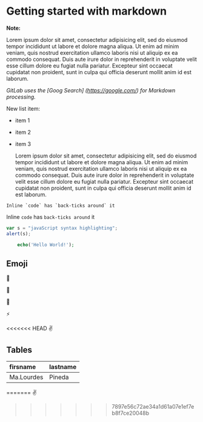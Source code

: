 # Getting started with markdown

**Note:** 

Lorem ipsum dolor sit amet, consectetur adipisicing elit, sed do eiusmod
tempor incididunt ut labore et dolore magna aliqua. Ut enim ad minim veniam,
quis nostrud exercitation ullamco laboris nisi ut aliquip ex ea commodo
consequat. Duis aute irure dolor in reprehenderit in voluptate velit esse
cillum dolore eu fugiat nulla pariatur. Excepteur sint occaecat cupidatat non
proident, sunt in culpa qui officia deserunt mollit anim id est laborum.

_GitLab uses the [Goog Search]  (https://google.com/) for Markdown processing._

New list item:
- item 1
- item 2
- item 3

	Lorem ipsum dolor sit amet, consectetur adipisicing elit, sed do eiusmod
	tempor incididunt ut labore et dolore magna aliqua. Ut enim ad minim veniam,
	quis nostrud exercitation ullamco laboris nisi ut aliquip ex ea commodo
	consequat. Duis aute irure dolor in reprehenderit in voluptate velit esse
	cillum dolore eu fugiat nulla pariatur. Excepteur sint occaecat cupidatat non
	proident, sunt in culpa qui officia deserunt mollit anim id est laborum.

```no-highlight
Inline `code` has `back-ticks around` it
```

Inline `code` has `back-ticks around` it

```javascript
var s = "javaScript syntax highlighting";
alert(s);
```

```php
	echo('Hello World!');
```

## Emoji
	
:monkey:

:star2:

:speech_balloon:

:zap:

<<<<<<< HEAD
:v:

## Tables
| firsname 	 | lastname |
|:-----------|:---------|
|Ma.Lourdes  | Pineda   |
=======
:v:
>>>>>>> 7897e56c72ae34a1d61a07e1ef7eb8f7ce20048b
